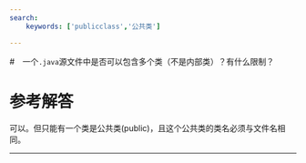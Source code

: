 ```yaml
---
search:
    keywords: ['publicclass','公共类']

---
```







#　一个`.java`源文件中是否可以包含多个类（不是内部类）？有什么限制？

# 参考解答

可以。但只能有一个类是公共类(public)，且这个公共类的类名必须与文件名相同。

---